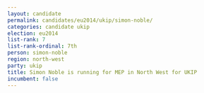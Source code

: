 ```yaml
---
layout: candidate
permalink: candidates/eu2014/ukip/simon-noble/
categories: candidate ukip
election: eu2014
list-rank: 7
list-rank-ordinal: 7th
person: simon-noble
region: north-west
party: ukip
title: Simon Noble is running for MEP in North West for UKIP
incumbent: false
---
```

